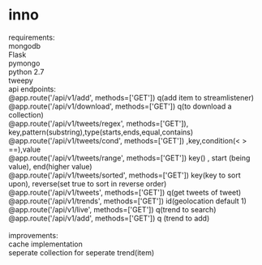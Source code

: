 # inno

requirements:
<br>
mongodb
<br>
Flask
<br>
pymongo
<br>
python 2.7
<br>
tweepy
<br>
api endpoints:
<br>
@app.route('/api/v1/add', methods=['GET'])  q(add item to streamlistener)
<br>
@app.route('/api/v1/download', methods=['GET']) q(to download a collection)
<br>
@app.route('/api/v1/tweets/regex', methods=['GET']), key,pattern(substring),type(starts,ends,equal,contains)
<br>
@app.route('/api/v1/tweets/cond', methods=['GET']) ,key,condition(< > ==),value<br>
@app.route('/api/v1/tweets/range', methods=['GET']) key() , start (being value), end(higher value)<br>
@app.route('/api/v1/tweets/sorted', methods=['GET']) key(key to sort upon), reverse(set true to sort in reverse order)<br>
@app.route('/api/v1/tweets', methods=['GET']) q(get tweets of tweet)<br>
@app.route('/api/v1/trends', methods=['GET']) id(geolocation default 1)<br>
@app.route('/api/v1/live', methods=['GET']) q(trend to search)<br>
@app.route('/api/v1/add', methods=['GET'])  q (trend to add)<br>
<br>
improvements:
<br>
cache implementation
<br>
seperate collection for seperate trend(item)
